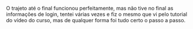 O trajeto até o final funcionou perfeitamente, mas não tive no final as informações de login, tentei várias vezes e fiz o mesmo que vi pelo tutorial do vídeo do curso, mas de qualquer forma foi tudo certo o passo a passo.
